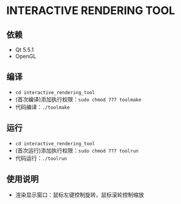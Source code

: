 # INTERACTIVE RENDERING TOOL

## 依赖

- Qt 5.5.1
- OpenGL

## 编译

- `cd interactive_rendering_tool`
- (首次编译)添加执行权限：`sudo chmod 777 toolmake`
- 代码编译：`./toolmake`

## 运行

- `cd interactive_rendering_tool`
- (首次运行)添加执行权限：`sudo chmod 777 toolrun`
- 代码运行：`./toolrun`

## 使用说明

- 渲染显示窗口：鼠标左键控制旋转，鼠标滚轮控制缩放
